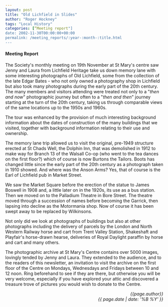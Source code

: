 ```yaml
---
layout: post
title: "Old Lichfield in Slides"
author: "Roger Hockney"
tags: "Local History"
categories: [“Meeting report"]
date: 2002-11-30T00:00:00+00:00
permalink: /meeting_reports/:year-:month-:title.html
---
```

#### Meeting Report ####

The Society's monthly meeting on 19th November at St Mary's centre saw Jenny and Laura from Lichfield Heritage take us down memory lane with some interesting photographs of Old Lichfield, some from the collection of the late Edgar Bates - who not only owned a photography shop in Lichfield but also took many photographs during the early part of the 20th century. The many members and visitors attending were treated not only to a "*then and now*" photographic journey but often to a "*then and then*" journey starting at the turn of the 20th century, taking us through comparable views of the same locations up to the 1950s and 1960s. 

The tour was enhanced by the provision of much interesting background information about the dates of construction of the many buildings that we visited, together with background information relating to their use and ownership. 

The memory lane trip allowed us to visit the original, pre-1949 structure erected at St Chads Well, the Dolphin Inn, that was demolished in 1912 to make way for Branch 13 of the Walsall Co-op (who went to the tea dances on the first floor?) which of course is now Burtons the Tailors. Boots has changed little since the early part of the 20th century as a photograph taken in 1910 showed. And where was the Anson Arms? Yes, that of course is the Earl of Lichfield pub in Market Street. 

We saw the Market Square before the erection of the statue to James Boswell in 1908 and, a little later on in the 1920s, its use as a bus station. Then we moved on to the Palladium Theatre in Bore Street. The theatre moved through a succession of names before becoming the Garrick, then lapsing into decline as the Motormania shop. Now of course it has been swept away to be replaced by Wilkinsons. 

Not only did we look at photographs of buildings but also at other photographs including the delivery of parcels by the London and North Western Railway horse and cart from Trent Valley Station, Shakeshaft and Playfair's horse-drawn hearse, deliveries of Royal Daylight paraffin by horse and cart and many others. 

The photographic archive at St Mary's Centre contains over 5000 images, lovingly tended by Jenny and Laura. They extended to the audience, and to the readers of this newsletter, an invitation to visit the archive on the first floor of the Centre on Mondays, Wednesdays and Fridays between 10 and 12 noon. Ring beforehand to see if they are there, but otherwise you will be very welcome, especially if you have explored your attic and discovered a treasure trove of pictures you would wish to donate to the Centre. 

<p align="right"><i> {{page.author}} <br> {{ page.date | date: '%B %Y' }} </i></p>

